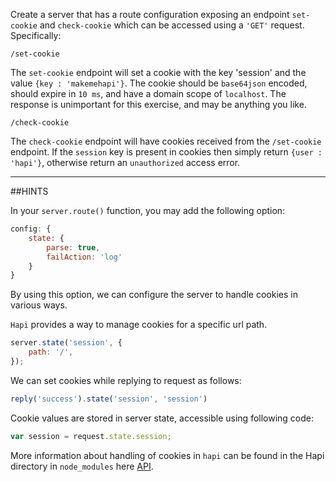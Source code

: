 Create a server that has a route configuration exposing an endpoint ``set-cookie`` and ``check-cookie`` which can be accessed using a `'GET'` request. Specifically:
 
```
/set-cookie
```
 
The `set-cookie` endpoint will set a cookie with the key 'session' and the value `{key : 'makemehapi'}`. The cookie  should be `base64json` encoded, should expire in `10 ms`, and have a domain scope of `localhost`.  The response is unimportant for this exercise, and may be anything you like.
 
```
/check-cookie
```
 
The `check-cookie` endpoint will have cookies received from the `/set-cookie` endpoint. If the `session` key is present in cookies then simply return `{user : 'hapi'}`, otherwise return an `unauthorized` access error.
 
--------------------
 
##HINTS

In your `server.route()` function, you may add the following option:

```js
config: {
    state: {
        parse: true,
        failAction: 'log'
    }
}
```

By using this option, we can configure the server to handle cookies in various ways.

`Hapi` provides a way to manage cookies for a specific url path.
 
```js
server.state('session', {
    path: '/',
});
```

We can set cookies while replying to request as follows:
 
```js
reply('success').state('session', 'session')
```

Cookie values are stored in server state, accessible using following code:
 
```js
var session = request.state.session;
```

More information about handling of cookies in `hapi` can be found in the Hapi directory in `node_modules` here [API](http://hapijs.com/api).
 
